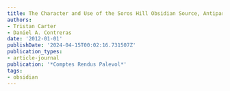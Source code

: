 ```yaml
---
title: The Character and Use of the Soros Hill Obsidian Source, Antiparos (Greece)
authors:
- Tristan Carter
- Daniel A. Contreras
date: '2012-01-01'
publishDate: '2024-04-15T00:02:16.731507Z'
publication_types:
- article-journal
publication: '*Comptes Rendus Palevol*'
tags: 
- obsidian
---
```

